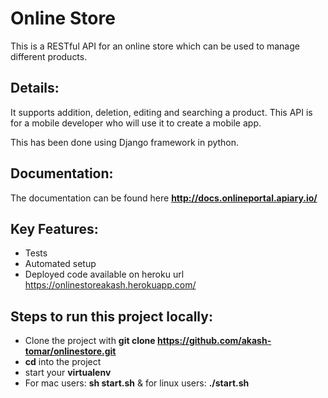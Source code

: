 # Online Store

This is a RESTful API for an online store which can be used to manage different products.

## Details: 

It supports addition, deletion, editing and searching a product. This API is for a mobile developer who will use it to create a mobile app. 

This has been done using Django framework in python. 


## Documentation:

The documentation can be found here **http://docs.onlineportal.apiary.io/**

## Key Features:

- Tests
- Automated setup
- Deployed code available on heroku url https://onlinestoreakash.herokuapp.com/

## Steps to run this project locally:

- Clone the project with **git clone https://github.com/akash-tomar/onlinestore.git**
- **cd** into the project
- start your **virtualenv**
- For mac users: **sh start.sh** & for linux users: **./start.sh**
